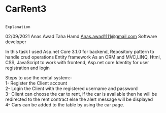 # CarRent3
                                                                          Explanation 
02/09/2021 
Anas Awad Taha Hamd 
Anas.awad1111@gmail.com
Software developer  

In this task I used Asp.net Core 3.1.0 for backend, Repository pattern to handle crud operations
Entity framework As an ORM and MVC,LINQ, Html, CSS, JavaScript to work with frontend, Asp.net core Identity for user registration and login 

Steps to use the rental system:-  
1- Register the Client account  
2- Login the Client with the registered username and password  
3- Client can choose the car to rent, if the car is available then he will be redirected to the rent contract else the alert message will be displayed   
4- Cars can be added to the table by using the car page.  
